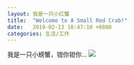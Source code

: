 ```yaml
---
layout: 我是一只小红蟹
title:  "Welcome to A Small Red Crab!"
date:   2019-02-13 10:47:10 +0800
categories: 生活/工作
---
```

我是一只小螃蟹，钳你钳你...
![](https://i.imgur.com/XWZrl5m.jpg)
